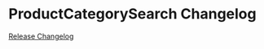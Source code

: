 # ProductCategorySearch Changelog

[Release Changelog](https://github.com/spryker/product-category-search/releases)
